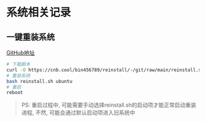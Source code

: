 # 系统相关记录

## 一键重装系统

[GitHub地址](https://github.com/bin456789/reinstall)

```bash
# 下载脚本
curl -O https://cnb.cool/bin456789/reinstall/-/git/raw/main/reinstall.sh || wget -O reinstall.sh $_
# 重装系统
bash reinstall.sh ubuntu
# 重启
reboot
```

> PS: 重启过程中, 可能需要手动选择reinstall.sh的启动项才能正常启动重装进程, 不然, 可能会通过默认启动项进入旧系统中
